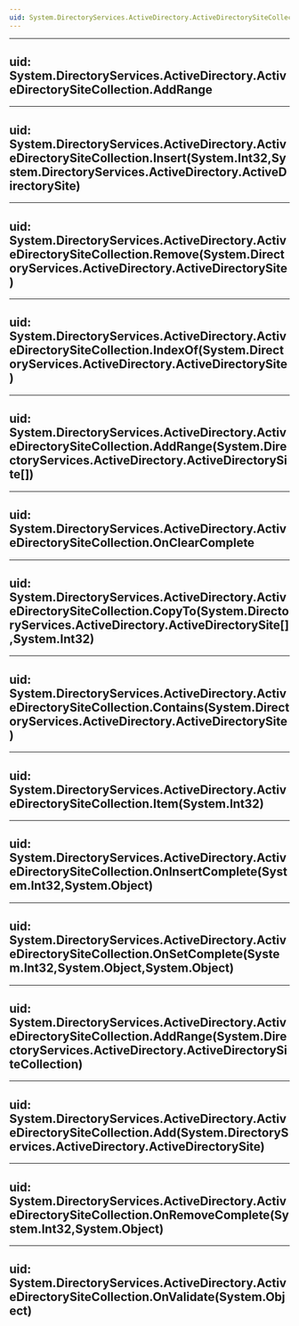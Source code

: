 ```yaml
---
uid: System.DirectoryServices.ActiveDirectory.ActiveDirectorySiteCollection
---
```


---
uid: System.DirectoryServices.ActiveDirectory.ActiveDirectorySiteCollection.AddRange
---

---
uid: System.DirectoryServices.ActiveDirectory.ActiveDirectorySiteCollection.Insert(System.Int32,System.DirectoryServices.ActiveDirectory.ActiveDirectorySite)
---

---
uid: System.DirectoryServices.ActiveDirectory.ActiveDirectorySiteCollection.Remove(System.DirectoryServices.ActiveDirectory.ActiveDirectorySite)
---

---
uid: System.DirectoryServices.ActiveDirectory.ActiveDirectorySiteCollection.IndexOf(System.DirectoryServices.ActiveDirectory.ActiveDirectorySite)
---

---
uid: System.DirectoryServices.ActiveDirectory.ActiveDirectorySiteCollection.AddRange(System.DirectoryServices.ActiveDirectory.ActiveDirectorySite[])
---

---
uid: System.DirectoryServices.ActiveDirectory.ActiveDirectorySiteCollection.OnClearComplete
---

---
uid: System.DirectoryServices.ActiveDirectory.ActiveDirectorySiteCollection.CopyTo(System.DirectoryServices.ActiveDirectory.ActiveDirectorySite[],System.Int32)
---

---
uid: System.DirectoryServices.ActiveDirectory.ActiveDirectorySiteCollection.Contains(System.DirectoryServices.ActiveDirectory.ActiveDirectorySite)
---

---
uid: System.DirectoryServices.ActiveDirectory.ActiveDirectorySiteCollection.Item(System.Int32)
---

---
uid: System.DirectoryServices.ActiveDirectory.ActiveDirectorySiteCollection.OnInsertComplete(System.Int32,System.Object)
---

---
uid: System.DirectoryServices.ActiveDirectory.ActiveDirectorySiteCollection.OnSetComplete(System.Int32,System.Object,System.Object)
---

---
uid: System.DirectoryServices.ActiveDirectory.ActiveDirectorySiteCollection.AddRange(System.DirectoryServices.ActiveDirectory.ActiveDirectorySiteCollection)
---

---
uid: System.DirectoryServices.ActiveDirectory.ActiveDirectorySiteCollection.Add(System.DirectoryServices.ActiveDirectory.ActiveDirectorySite)
---

---
uid: System.DirectoryServices.ActiveDirectory.ActiveDirectorySiteCollection.OnRemoveComplete(System.Int32,System.Object)
---

---
uid: System.DirectoryServices.ActiveDirectory.ActiveDirectorySiteCollection.OnValidate(System.Object)
---
